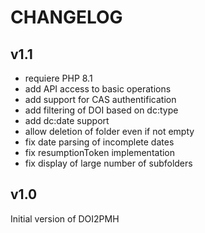 # CHANGELOG

## v1.1
- requiere PHP 8.1
- add API access to basic operations
- add support for CAS authentification
- add filtering of DOI based on dc:type
- add dc:date support
- allow deletion of folder even if not empty
- fix date parsing of incomplete dates
- fix resumptionToken implementation
- fix display of large number of subfolders

## v1.0

Initial version of DOI2PMH